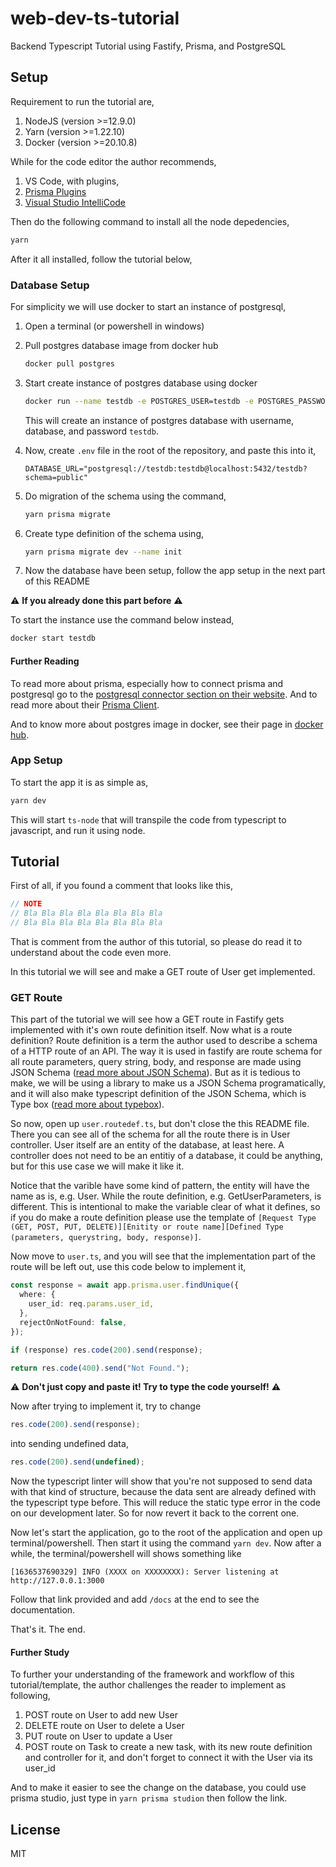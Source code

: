 # web-dev-ts-tutorial

Backend Typescript Tutorial using Fastify, Prisma, and PostgreSQL

## Setup

Requirement to run the tutorial are,

1. NodeJS (version >=12.9.0)
2. Yarn (version >=1.22.10)
3. Docker (version >=20.10.8)

While for the code editor the author recommends,

1. VS Code, with plugins,
2. [Prisma Plugins](https://marketplace.visualstudio.com/items?itemName=Prisma.prisma)
3. [Visual Studio IntelliCode](https://marketplace.visualstudio.com/items?itemName=VisualStudioExptTeam.vscodeintellicode)

Then do the following command to install all the node depedencies,

```sh
yarn
```

After it all installed, follow the tutorial below,

### Database Setup

For simplicity we will use docker to start an instance of postgresql,

1. Open a terminal (or powershell in windows)
2. Pull postgres database image from docker hub

   ```sh
   docker pull postgres
   ```

3. Start create instance of postgres database using docker

   ```sh
   docker run --name testdb -e POSTGRES_USER=testdb -e POSTGRES_PASSWORD=testdb -p 5432:5432 -d postgres
   ```

   This will create an instance of postgres database with username, database, and password `testdb`.

4. Now, create `.env` file in the root of the repository, and paste this into it,

   ```
   DATABASE_URL="postgresql://testdb:testdb@localhost:5432/testdb?schema=public"
   ```

5. Do migration of the schema using the command,

   ```sh
   yarn prisma migrate
   ```

6. Create type definition of the schema using,

   ```sh
   yarn prisma migrate dev --name init
   ```

7. Now the database have been setup, follow the app setup in the next part of this README

:warning: **If you already done this part before** :warning:

To start the instance use the command below instead,

```sh
docker start testdb
```

#### Further Reading

To read more about prisma, especially how to connect prisma and postgresql go to the [postgresql connector section on their website](https://www.prisma.io/docs/concepts/database-connectors/postgresql). And to read more about their [Prisma Client](https://pris.ly/d/client).

And to know more about postgres image in docker, see their page in [docker hub](https://hub.docker.com/_/postgres).

### App Setup

To start the app it is as simple as,

```sh
yarn dev
```

This will start `ts-node` that will transpile the code from typescript to javascript, and run it using node.

## Tutorial

First of all, if you found a comment that looks like this,

```ts
// NOTE
// Bla Bla Bla Bla Bla Bla Bla Bla
// Bla Bla Bla Bla Bla Bla Bla Bla
```

That is comment from the author of this tutorial, so please do read it to understand about the code even more.

In this tutorial we will see and make a GET route of User get implemented.

### GET Route

This part of the tutorial we will see how a GET route in Fastify gets implemented with it's own route definition itself. Now what is a route definition? Route definition is a term the author used to describe a schema of a HTTP route of an API. The way it is used in fastify are route schema for all route parameters, query string, body, and response are made using JSON Schema ([read more about JSON Schema](https://json-schema.org/learn/getting-started-step-by-step)). But as it is tedious to make, we will be using a library to make us a JSON Schema programatically, and it will also make typescript definition of the JSON Schema, which is Type box ([read more about typebox](https://github.com/sinclairzx81/typebox#typebox)).

So now, open up `user.routedef.ts`, but don't close the this README file. There you can see all of the schema for all the route there is in User controller. User itself are an entity of the database, at least here. A controller does not need to be an entitiy of a database, it could be anything, but for this use case we will make it like it.

Notice that the varible have some kind of pattern, the entity will have the name as is, e.g. User. While the route definition, e.g. GetUserParameters, is different. This is intentional to make the variable clear of what it defines, so if you do make a route definition please use the template of `[Request Type (GET, POST, PUT, DELETE)][Enitity or route name][Defined Type (parameters, querystring, body, response)]`.

Now move to `user.ts`, and you will see that the implementation part of the route will be left out, use this code below to implement it,

```ts
const response = await app.prisma.user.findUnique({
  where: {
    user_id: req.params.user_id,
  },
  rejectOnNotFound: false,
});

if (response) res.code(200).send(response);

return res.code(400).send("Not Found.");
```

:warning: **Don't just copy and paste it! Try to type the code yourself!** :warning:

Now after trying to implement it, try to change

```ts
res.code(200).send(response);
```

into sending undefined data,

```ts
res.code(200).send(undefined);
```

Now the typescript linter will show that you're not supposed to send data with that kind of structure, because the data sent are already defined with the typescript type before. This will reduce the static type error in the code on our development later. So for now revert it back to the corrent one.

Now let's start the application, go to the root of the application and open up terminal/powershell. Then start it using the command `yarn dev`. Now after a while, the terminal/powershell will shows something like

```
[1636537690329] INFO (XXXX on XXXXXXXX): Server listening at http://127.0.0.1:3000
```

Follow that link provided and add `/docs` at the end to see the documentation.

That's it. The end.

#### Further Study

To further your understanding of the framework and workflow of this tutorial/template, the author challenges the reader to implement as following,

1. POST route on User to add new User
2. DELETE route on User to delete a User
3. PUT route on User to update a User
4. POST route on Task to create a new task, with its new route definition and controller for it, and don't forget to connect it with the User via its user_id

And to make it easier to see the change on the database, you could use prisma studio, just type in `yarn prisma studion` then follow the link.

## License

MIT